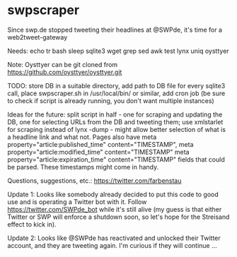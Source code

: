# swpscraper
Since swp.de stopped tweeting their headlines at @SWPde, it's time for a web2tweet-gateway

Needs: echo tr bash sleep sqlite3 wget grep sed awk test lynx uniq oysttyer

Note: Oysttyer can be git cloned from https://github.com/oysttyer/oysttyer.git

TODO: store DB in a suitable directory, add path to DB file for every sqlite3 call, place swpscraper.sh in /usr/local/bin/ or similar, add cron job (be sure to check if script is already running, you don't want multiple instances)

Ideas for the future: split script in half - one for scraping and updating the DB, one for selecting URLs from the DB and tweeting them; use xmlstarlet for scraping instead of lynx -dump - might allow better selection of what is a headline link and what not.  Pages also have meta property="article:published_time" content="TIMESTAMP", meta property="article:modified_time" content="TIMESTAMP" meta property="article:expiration_time" content="TIMESTAMP" fields that could be parsed.  These timestamps might come in handy.

Questions, suggestions, etc.: https://twitter.com/farbenstau

Update 1: Looks like somebody already decided to put this code to good use and is operating a Twitter bot with it.  Follow https://twitter.com/SWPde_bot while it's still alive (my guess is that either Twitter or SWP will enforce a shutdown soon, so let's hope for the Streisand effect to kick in).

Update 2: Looks like @SWPde has reactivated and unlocked their Twitter account, and they are tweeting again.  I'm curious if they will continue ...
